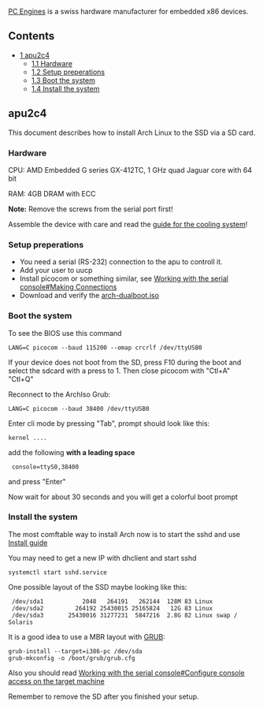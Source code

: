 [PC Engines](http://pcengines.ch/) is a swiss hardware manufacturer for embedded x86 devices.

## Contents

*   [1 apu2c4](#apu2c4)
    *   [1.1 Hardware](#Hardware)
    *   [1.2 Setup preperations](#Setup_preperations)
    *   [1.3 Boot the system](#Boot_the_system)
    *   [1.4 Install the system](#Install_the_system)

## apu2c4

This document describes how to install Arch Linux to the SSD via a SD card.

### Hardware

CPU: AMD Embedded G series GX-412TC, 1 GHz quad Jaguar core with 64 bit

RAM: 4GB DRAM with ECC

**Note:** Remove the screws from the serial port first!

Assemble the device with care and read the [guide for the cooling system](http://pcengines.ch/apucool.htm)!

### Setup preperations

*   You need a serial (RS-232) connection to the apu to controll it.
*   Add your user to uucp
*   Install picocom or something similar, see [Working with the serial console#Making Connections](/index.php/Working_with_the_serial_console#Making_Connections "Working with the serial console")
*   Download and verify the [arch-dualboot.iso](https://www.archlinux.org/download/)

### Boot the system

To see the BIOS use this command

```
LANG=C picocom --baud 115200 --omap crcrlf /dev/ttyUSB0

```

If your device does not boot from the SD, press F10 during the boot and select the sdcard with a press to 1. Then close picocom with "Ctl+A" "Ctl+Q"

Reconnect to the ArchIso Grub:

```
LANG=C picocom --baud 38400 /dev/ttyUSB0

```

Enter cli mode by pressing "Tab", prompt should look like this:

```
kernel ....

```

add the following **with a leading space**

```
 console=ttyS0,38400

```

and press "Enter"

Now wait for about 30 seconds and you will get a colorful boot prompt

### Install the system

The most comftable way to install Arch now is to start the sshd and use [Install guide](/index.php/Install_guide "Install guide")

You may need to get a new IP with dhclient and start sshd

```
systemctl start sshd.service

```

One possible layout of the SSD maybe looking like this:

```
 /dev/sda1           2048   264191   262144  128M 83 Linux
 /dev/sda2         264192 25430015 25165824   12G 83 Linux
 /dev/sda3       25430016 31277231  5847216  2.8G 82 Linux swap / Solaris

```

It is a good idea to use a MBR layout with [GRUB](/index.php/GRUB "GRUB"):

```
grub-install --target=i386-pc /dev/sda
grub-mkconfig -o /boot/grub/grub.cfg

```

Also you should read [Working with the serial console#Configure console access on the target machine](/index.php/Working_with_the_serial_console#Configure_console_access_on_the_target_machine "Working with the serial console")

Remember to remove the SD after you finished your setup.